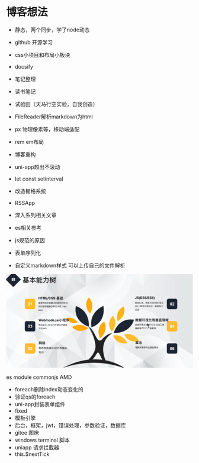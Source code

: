 # 博客想法

- 静态，两个同步，学了node动态

- github 开源学习
- css小项目和布局小板块
- docsify
- 笔记整理
- 读书笔记
- 试验田（天马行空实验，自我创造）
- FileReader解析markdown为html
- px 物理像素等，移动端适配
- rem em布局
- 博客重构
- uni-app超出不滚动
- let const setinterval
- 改造栅格系统
- RSSApp
- 深入系列相关文章
- es相关参考
- js规范的原因
- 表单序列化
- 自定义markdown样式 可以上传自己的文件解析



![](_v_images/20200425200638326_23082.png)

es module  commonjs  AMD 

- foreach删除index动态变化的
- 验证qs的foreach
- uni-app封装表单组件
- fixed
- 模板引擎
- 后台，框架，jwt，错误处理，参数验证，数据库
- gitee 图床
- windows terminal 脚本
- uniapp 请求拦截器
- this.$nextTick